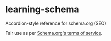 # learning-schema
Accordion-style reference for schema.org (SEO)

Fair use as per [Schema.org's terms of service](http://schema.org/docs/terms.html).
